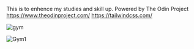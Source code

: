 This is to enhence my studies and skill up. Powered by The Odin Project 
https://www.theodinproject.com/
https://tailwindcss.com/

![gym](https://user-images.githubusercontent.com/28299044/196498977-49bad108-cae7-4b38-bc44-b8dd7af28335.png)

![Gym1](https://user-images.githubusercontent.com/28299044/196499091-2547fe7a-11ee-45cd-a468-ad5a09a55828.png)
